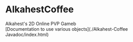 # AlkahestCoffee
Alkahest's 2D Online PVP Gameb  
[Documentation to use various objects](./Alkahest-Coffee Javadoc/index.html)
